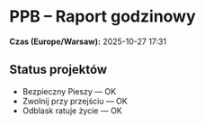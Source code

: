 # PPB – Raport godzinowy
**Czas (Europe/Warsaw):** 2025-10-27 17:31

## Status projektów
- Bezpieczny Pieszy — OK
- Zwolnij przy przejściu — OK
- Odblask ratuje życie — OK

